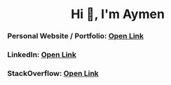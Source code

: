 <h1 align="center">Hi 👋, I'm Aymen</h1>

<h3>Personal Website / Portfolio: <a href="https://aymendps.com">Open Link</a></h3>
<h3>LinkedIn: <a href="https://www.linkedin.com/in/aymendps/">Open Link</a></h3>
<h3>StackOverflow: <a href="https://stackoverflow.com/users/18047369/aymendps">Open Link</a></h3>
